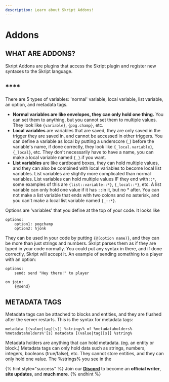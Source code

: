 ```yaml
---
description: Learn about Skript Addons!
---
```


# Addons

## **WHAT ARE ADDONS?**

Skript Addons are plugins that access the Skript plugin and register new syntaxes to the Skript language.

## ****

There are 5 types of variables: 'normal' variable, local variable, list variable, an option, and metadata tags.

* **Normal variables are like envelopes, they can only hold one thing.** You can set them to anything, but you cannot set them to multiple values. They look like `{variable}`, `{pog.champ}`, etc. 
* **Local variables** are variables that are saved, they are only saved in the trigger they are saved in, and cannot be accessed in other triggers. You can define a variable as local by putting a underscore \(\_\) before the variable's name, if done correctly, they look like `{_local.variable}`, `{_local}`, etc. They don't necessarily have to have a name, you can make a local variable named `{_}`.if you want. 
* **List variables** are like cardboard boxes, they can hold multiple values, and they can also be combined with local variables to become local list variables. List variables are slightly more complicated than normal variables. List variables can hold multiple values IF they end with`::*`, some examples of this are `{list::variable::*}`, `{_local::*}`, etc. A list variable can only hold one value if it has `::`in it, but no \* after. You can not make a list variable that ends with two colons and no asterisk, and you can't make a local list variable named `{_::*}`.

Options are 'variables' that you define at the top of your code. It looks like

```text
options:
    option1: pogchamp
    option2: hjonk
```

They can be used in your code by putting `{@(option name)}`, and they can be more than just strings and numbers. Skript parses them as if they are typed in your code normally. You could put any syntax in there, and if done correctly, Skript will accept it. An example of sending something to a player with an option:

```text
options:
    send: send "Hey there!" to player

on join:
    {@send}
```

## METADATA TAGS

Metadata tags can be attached to blocks and entities, and they are flushed after the server restarts. This is the syntax for metadata tags:

```text
metadata [(value|tag)[s]] %strings% of %metadataholders%
%metadataholders%'[s] metadata [(value|tag)[s]] %string%
```

Metadata holders are anything that can hold metadata. \(eg. an entity or block.\) Metadata tags can only hold data such as strings, numbers, integers, booleans \(true/false\), etc. They cannot store entities, and they can only hold one value. The %strings% you see in the

{% hint style="success" %}
Join our [**Discord**](https://discord.gg/TYhH5bK) to become an **official writer**, **site updates**, and **much more**.
{% endhint %}
